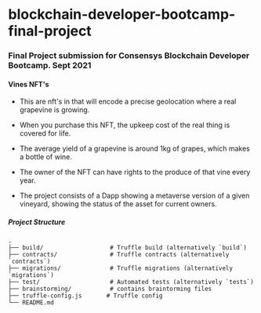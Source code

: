 
# blockchain-developer-bootcamp-final-project

### Final Project submission for Consensys Blockchain Developer Bootcamp. Sept 2021

#### Vines NFT's

* This are   nft's in that will encode a precise geolocation where a real grapevine is growing.

* When you purchase this NFT, the upkeep cost of the real thing is covered for life.

* The average yield of a grapevine is around 1kg of grapes, which makes a bottle of wine.

* The owner of the NFT can have rights to the produce of that vine every year.

* The project consists of a Dapp showing a metaverse version of a given vineyard, showing the status of the asset for current owners. 


##### Project Structure
```
.
├── build/                   # Truffle build (alternatively `build`)
├── contracts/               # Truffle contracts (alternatively `contracts`)
├── migrations/              # Truffle migrations (alternatively `migrations`)
├── test/                    # Automated tests (alternatively `tests`)
├── brainstorming/           # contains braintorming files
├── truffle-config.js       # Truffle config
└── README.md

```
